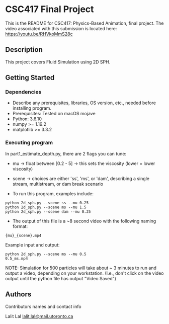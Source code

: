 # CSC417 Final Project

This is the README for CSC417: Physics-Based Animation, final project. 
The video associated with this submission is located here:
https://youtu.be/RHVkoMmS28c


## Description

This project covers Fluid Simulation using 2D SPH.

## Getting Started

### Dependencies

* Describe any prerequisites, libraries, OS version, etc., needed before installing program.
* Prerequisites: Tested on macOS mojave
* Python: 3.6.10
* numpy >= 1.19.2  
* matplotlib >= 3.3.2

### Executing program

In part1_estimate_depth.py, there are 2 flags you can tune:
* mu -> float between [0.2 - 5] -> this sets the viscosity (lower = lower viscosity)
* scene -> choices are either 'ss', 'ms', or 'dam', describing a single stream, multistream, or dam break scenario

* To run this program, examples include: 
```
python 2d_sph.py --scene ss --mu 0.25
python 2d_sph.py --scene ms --mu 1.5
python 2d_sph.py --scene dam --mu 0.25

```


- The output of this file is a ~8 second video with the following naming format:
```
{mu}_{scene}.mp4
```
Example input and output:
```
python 2d_sph.py --scene ms --mu 0.5 
0.5_ms.mp4
```

NOTE: Simulation for 500 particles will take about ~ 3 minutes to run and output a video, depending on your workstation. (I.e., don't click on the video output until the python file has output "Video Saved")

## Authors

Contributors names and contact info

Lalit Lal
lalit.lal@mail.utoronto.ca
